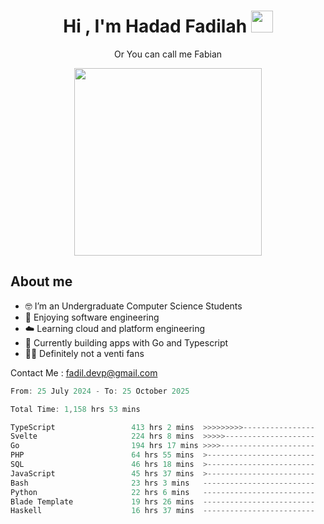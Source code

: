 <h1 align="center">Hi , I'm Hadad Fadilah  <img src="https://media.giphy.com/media/hvRJCLFzcasrR4ia7z/giphy.gif" width="35" ></h1>
<p align="center"><span>Or You can call me <span style="font: bold">Fabian</span></p>
<p align="center">
<img src="https://media.tenor.com/78dNivDemDAAAAAi/speech-bubble-venti.gif" width="300"/>    
</p>

##  About me
- 🤓 I’m an Undergraduate Computer Science Students
- 🍰 Enjoying software engineering
- ☁️ Learning cloud and platform engineering
- 🧰 Currently building apps with Go and Typescript 
- 🏃‍♂️ Definitely not a venti fans

Contact Me : fadil.devp@gmail.com

<!--START_SECTION:waka-->

```go
From: 25 July 2024 - To: 25 October 2025

Total Time: 1,158 hrs 53 mins

TypeScript                 413 hrs 2 mins  >>>>>>>>>----------------   35.39 %
Svelte                     224 hrs 8 mins  >>>>>--------------------   19.20 %
Go                         194 hrs 17 mins >>>>---------------------   16.65 %
PHP                        64 hrs 55 mins  >------------------------   05.56 %
SQL                        46 hrs 18 mins  >------------------------   03.97 %
JavaScript                 45 hrs 37 mins  >------------------------   03.91 %
Bash                       23 hrs 3 mins   -------------------------   01.98 %
Python                     22 hrs 6 mins   -------------------------   01.89 %
Blade Template             19 hrs 26 mins  -------------------------   01.67 %
Haskell                    16 hrs 37 mins  -------------------------   01.42 %
```

<!--END_SECTION:waka-->




<!--
**Fadil-Tao/Fadil-Tao** is a ✨ _special_ ✨ repository because its `README.md` (this file) appears on your GitHub profile.


